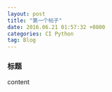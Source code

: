 ```yaml
---
layout: post
title: "第一个帖子"
date: 2016.06.21 01:57:32 +0800
categories: CI Python
tag: Blog
---
```


### 标题

content
